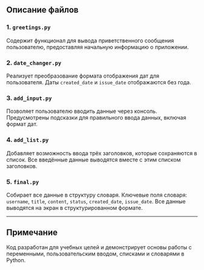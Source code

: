

## Описание файлов

### 1. `greetings.py`
Содержит функционал для вывода приветственного сообщения пользователю, предоставляя начальную информацию о приложении.

### 2. `date_changer.py`
Реализует преобразование формата отображения дат для пользователя. Даты `created_date` и `issue_date` отображаются без года.

### 3. `add_input.py`
Позволяет пользователю вводить данные через консоль. Предусмотрены подсказки для правильного ввода данных, включая формат дат.

### 4. `add_list.py`
Добавляет возможность ввода трёх заголовков, которые сохраняются в список. Все введённые данные выводятся вместе с этим списком заголовков.

### 5. `final.py`
Собирает все данные в структуру словаря. Ключевые поля словаря: `username`, `title`, `content`, `status`, `created_date`, `issue_date`. Все данные выводятся на экран в структурированном формате.

---

## Примечание
Код разработан для учебных целей и демонстрирует основы работы с переменными, пользовательским вводом, списками и словарями в Python.